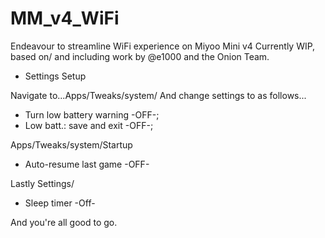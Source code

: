 # MM_v4_WiFi
Endeavour to streamline WiFi experience on Miyoo Mini v4
Currently WIP, based on/ and including work by @e1000 and the Onion Team.

- Settings Setup

Navigate to...Apps/Tweaks/system/ 
And change settings to as follows...
  
  - Turn low battery warning -OFF-; 
  - Low batt.: save and exit -OFF-;
  
  Apps/Tweaks/system/Startup
  - Auto-resume last game -OFF-

  Lastly Settings/
  - Sleep timer -Off-

  And you're all good to go.
